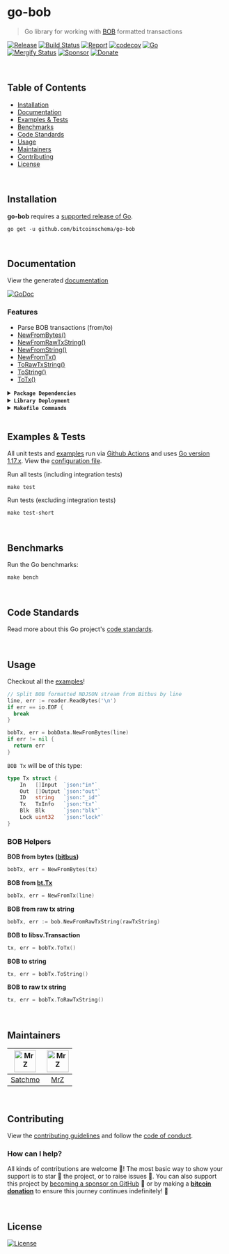# go-bob

> Go library for working with [BOB](https://bob.planaria.network/) formatted transactions

[![Release](https://img.shields.io/github/release-pre/BitcoinSchema/go-bob.svg?logo=github&style=flat&v=3)](https://github.com/BitcoinSchema/go-bob/releases)
[![Build Status](https://img.shields.io/github/actions/workflow/status/BitcoinSchema/go-bob/run-tests.yml?branch=master&logo=github&v=3)](https://github.com/BitcoinSchema/go-bob/actions)
[![Report](https://goreportcard.com/badge/github.com/BitcoinSchema/go-bob?style=flat&v=3)](https://goreportcard.com/report/github.com/BitcoinSchema/go-bob)
[![codecov](https://codecov.io/gh/BitcoinSchema/go-bob/branch/master/graph/badge.svg?v=3)](https://codecov.io/gh/BitcoinSchema/go-bob)
[![Go](https://img.shields.io/github/go-mod/go-version/BitcoinSchema/go-bob?v=3)](https://golang.org/)
<br>
[![Mergify Status](https://img.shields.io/endpoint.svg?url=https://api.mergify.com/v1/badges/BitcoinSchema/go-bob&style=flat&v=3)](https://mergify.io)
[![Sponsor](https://img.shields.io/badge/sponsor-BitcoinSchema-181717.svg?logo=github&style=flat&v=3)](https://github.com/sponsors/BitcoinSchema)
[![Donate](https://img.shields.io/badge/donate-bitcoin-ff9900.svg?logo=bitcoin&style=flat&v=3)](https://gobitcoinsv.com/#sponsor?utm_source=github&utm_medium=sponsor-link&utm_campaign=go-bob&utm_term=go-bob&utm_content=go-bob)

<br/>

## Table of Contents

- [Installation](#installation)
- [Documentation](#documentation)
- [Examples & Tests](#examples--tests)
- [Benchmarks](#benchmarks)
- [Code Standards](#code-standards)
- [Usage](#usage)
- [Maintainers](#maintainers)
- [Contributing](#contributing)
- [License](#license)

<br/>

## Installation

**go-bob** requires a [supported release of Go](https://golang.org/doc/devel/release.html#policy).

```shell script
go get -u github.com/bitcoinschema/go-bob
```

<br/>

## Documentation

View the generated [documentation](https://pkg.go.dev/github.com/bitcoinschema/go-bob)

[![GoDoc](https://godoc.org/github.com/bitcoinschema/go-bob?status.svg&style=flat)](https://pkg.go.dev/github.com/bitcoinschema/go-bob)

### Features

- Parse BOB transactions (from/to)
- [NewFromBytes()](bob.go)
- [NewFromRawTxString()](bob.go)
- [NewFromString()](bob.go)
- [NewFromTx()](bob.go)
- [ToRawTxString()](bob.go)
- [ToString()](bob.go)
- [ToTx()](bob.go)

<details>
<summary><strong><code>Package Dependencies</code></strong></summary>
<br/>

- [bitcoinschema/go-bitcoin](https://github.com/bitcoinschema/go-bitcoin/v2)
- [libsv/go-bt](https://github.com/libsv/go-bt/v2)
</details>

<details>
<summary><strong><code>Library Deployment</code></strong></summary>
<br/>

[goreleaser](https://github.com/goreleaser/goreleaser) for easy binary or library deployment to Github and can be installed via: `brew install goreleaser`.

The [.goreleaser.yml](.goreleaser.yml) file is used to configure [goreleaser](https://github.com/goreleaser/goreleaser).

Use `make release-snap` to create a snapshot version of the release, and finally `make release` to ship to production.

</details>

<details>
<summary><strong><code>Makefile Commands</code></strong></summary>
<br/>

View all `makefile` commands

```shell script
make help
```

List of all current commands:

```text
all                   Runs multiple commands
clean                 Remove previous builds and any test cache data
clean-mods            Remove all the Go mod cache
coverage              Shows the test coverage
diff                  Show the git diff
generate              Runs the go generate command in the base of the repo
godocs                Sync the latest tag with GoDocs
help                  Show this help message
install               Install the application
install-go            Install the application (Using Native Go)
install-releaser      Install the GoReleaser application
lint                  Run the golangci-lint application (install if not found)
release               Full production release (creates release in Github)
release               Runs common.release then runs godocs
release-snap          Test the full release (build binaries)
release-test          Full production test release (everything except deploy)
replace-version       Replaces the version in HTML/JS (pre-deploy)
tag                   Generate a new tag and push (tag version=0.0.0)
tag-remove            Remove a tag if found (tag-remove version=0.0.0)
tag-update            Update an existing tag to current commit (tag-update version=0.0.0)
test                  Runs lint and ALL tests
test-ci               Runs all tests via CI (exports coverage)
test-ci-no-race       Runs all tests via CI (no race) (exports coverage)
test-ci-short         Runs unit tests via CI (exports coverage)
test-no-lint          Runs just tests
test-short            Runs vet, lint and tests (excludes integration tests)
test-unit             Runs tests and outputs coverage
uninstall             Uninstall the application (and remove files)
update-linter         Update the golangci-lint package (macOS only)
vet                   Run the Go vet application
```

</details>

<br/>

## Examples & Tests

All unit tests and [examples](examples) run via [Github Actions](https://github.com/BitcoinSchema/go-bob/actions) and
uses [Go version 1.17.x](https://golang.org/doc/go1.17). View the [configuration file](.github/workflows/run-tests.yml).

Run all tests (including integration tests)

```shell script
make test
```

Run tests (excluding integration tests)

```shell script
make test-short
```

<br/>

## Benchmarks

Run the Go benchmarks:

```shell script
make bench
```

<br/>

## Code Standards

Read more about this Go project's [code standards](.github/CODE_STANDARDS.md).

<br/>

## Usage

Checkout all the [examples](examples)!

```go
// Split BOB formatted NDJSON stream from Bitbus by line
line, err := reader.ReadBytes('\n')
if err == io.EOF {
  break
}

bobTx, err = bobData.NewFromBytes(line)
if err != nil {
  return err
}
```

`BOB Tx` will be of this type:

```go
type Tx struct {
    In   []Input  `json:"in"`
    Out  []Output `json:"out"`
    ID   string   `json:"_id"`
    Tx   TxInfo   `json:"tx"`
    Blk  Blk      `json:"blk"`
    Lock uint32   `json:"lock"`
}
```

### BOB Helpers

**BOB from bytes ([bitbus](https://docs.bitbus.network/#/))**

```go
bobTx, err = NewFromBytes(tx)
```

**BOB from [bt.Tx](https://github.com/libsv/go-bt)**

```go
bobTx, err = NewFromTx(line)
```

**BOB from raw tx string**

```go
bobTx, err := bob.NewFromRawTxString(rawTxString)
```

**BOB to libsv.Transaction**

```go
tx, err = bobTx.ToTx()
```

**BOB to string**

```go
tx, err = bobTx.ToString()
```

**BOB to raw tx string**

```go
tx, err = bobTx.ToRawTxString()
```

<br/>

## Maintainers

| [<img src="https://github.com/rohenaz.png" height="50" alt="MrZ" />](https://github.com/rohenaz) | [<img src="https://github.com/mrz1836.png" height="50" alt="MrZ" />](https://github.com/mrz1836) |
|:------------------------------------------------------------------------------------------------:|:------------------------------------------------------------------------------------------------:|
|                              [Satchmo](https://github.com/rohenaz)                               |                                [MrZ](https://github.com/mrz1836)                                 |

<br/>

## Contributing

View the [contributing guidelines](.github/CONTRIBUTING.md) and follow the [code of conduct](.github/CODE_OF_CONDUCT.md).

### How can I help?

All kinds of contributions are welcome :raised_hands:!
The most basic way to show your support is to star :star2: the project, or to raise issues :speech_balloon:.
You can also support this project by [becoming a sponsor on GitHub](https://github.com/sponsors/BitcoinSchema) :clap:
or by making a [**bitcoin donation**](https://gobitcoinsv.com/#sponsor?utm_source=github&utm_medium=sponsor-link&utm_campaign=go-bob&utm_term=go-bob&utm_content=go-bob) to ensure this journey continues indefinitely! :rocket:

<br/>

## License

[![License](https://img.shields.io/github/license/BitcoinSchema/go-bob.svg?style=flat&v=3)](LICENSE)
